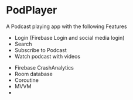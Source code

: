 # PodPlayer
A Podcast playing app with the following Features
- Login (Firebase Login and social media login)
- Search
- Subscribe to Podcast
- Watch podcast with videos

* Firebase CrashAnalytics
* Room database
* Coroutine
* MVVM
* 
